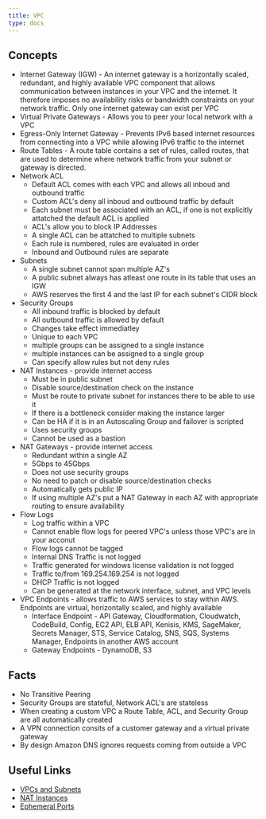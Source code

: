```yaml
---
title: VPC
type: docs
---
```


## Concepts

* Internet Gateway (IGW) - An internet gateway is a horizontally scaled, redundant, and highly available VPC component that allows communication between instances in your VPC and the internet. It therefore imposes no availability risks or bandwidth constraints on your network traffic. Only one internet gateway can exist per VPC
* Virtual Private Gateways - Allows you to peer your local network with a VPC
* Egress-Only Internet Gateway - Prevents IPv6 based internet resources from connecting into a VPC while allowing IPv6 traffic to the internet
* Route Tables - A route table contains a set of rules, called routes, that are used to determine where network traffic from your subnet or gateway is directed.
* Network ACL
    * Default ACL comes with each VPC and allows all inboud and outbound traffic
    * Custom ACL's deny all inboud and outbound traffic by default
    * Each subnet must be associated with an ACL, if one is not explicitly attatched the default ACL is applied
    * ACL's allow you to block IP Addresses
    * A single ACL can be attatched to multiple subnets
    * Each rule is numbered, rules are evaluated in order
    * Inbound and Outbound rules are separate
* Subnets
    * A single subnet cannot span multiple AZ's
    * A public subnet always has atleast one route in its table that uses an IGW
    * AWS reserves the first 4 and the last IP for each subnet's CIDR block
* Security Groups
    * All inbound traffic is blocked by default
    * All outbound traffic is allowed by default
    * Changes take effect immediatley
    * Unique to each VPC
    * multiple groups can be assigned to a single instance
    * multiple instances can be assigned to a single group
    * Can specify allow rules but not deny rules
* NAT Instances - provide internet access
    * Must be in public subnet
    * Disable source/destination check on the instance
    * Must be route to private subnet for instances there to be able to use it
    * If there is a bottleneck consider making the instance larger
    * Can be HA if it is in an Autoscaling Group and failover is scripted
    * Uses security groups
    * Cannot be used as a bastion
* NAT Gateways - provide internet access
    * Redundant within a single AZ
    * 5Gbps to 45Gbps
    * Does not use security groups
    * No need to patch or disable source/destination checks
    * Automatically gets public IP
    * If using multiple AZ's put a NAT Gateway in each AZ with appropriate routing to ensure availability
* Flow Logs
    * Log traffic within a VPC
    * Cannot enable flow logs for peered VPC's unless those VPC's are in your acconut
    * Flow logs cannot be tagged
    * Internal DNS Traffic is not logged
    * Traffic generated for windows license validation is not logged
    * Traffic to/from 169.254.169.254 is not logged
    * DHCP Traffic is not logged
    * Can be generated at the network interface, subnet, and VPC levels
* VPC Endpoints - allows traffic to AWS services to stay within AWS. Endpoints are virtual, horizontally scaled, and highly available
    * Interface Endpoint - API Gateway, Cloudformation, Cloudwatch, CodeBuild, Config, EC2 API, ELB API, Kenisis, KMS, SageMaker, Secrets Manager, STS, Service Catalog, SNS, SQS, Systems Manager, Endpoints in another AWS account
    * Gateway Endpoints - DynamoDB, S3

## Facts

* No Transitive Peering
* Security Groups are stateful, Network ACL's are stateless
* When creating a custom VPC a Route Table, ACL, and Security Group are all automatically created
* A VPN connection consits of a customer gateway and a virtual private gateway
* By design Amazon DNS ignores requests coming from outside a VPC

## Useful Links

* [VPCs and Subnets](https://docs.aws.amazon.com/vpc/latest/userguide/VPC_Subnets.html)
* [NAT Instances](https://docs.aws.amazon.com/vpc/latest/userguide/VPC_NAT_Instance.html)
* [Ephemeral Ports](https://docs.aws.amazon.com/vpc/latest/userguide/vpc-network-acls.html#nacl-ephemeral-ports)